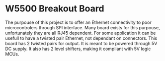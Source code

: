 # W5500 Breakout Board
The purpouse of this project is to offer an Ethernet connectivity to poor microcontrolers through SPI interface.
Many board exists for this purpouse, unfortunately they are all RJ45 dependent. For some application it can be usefull to have a twisted pair Ethernet, not dependant on connectors.
This board has 2 twisted pairs for output.
It is meant to be powered through 5V DC supply. It also has 2 level shifters, making it compliant with 5V logic MCUs.
